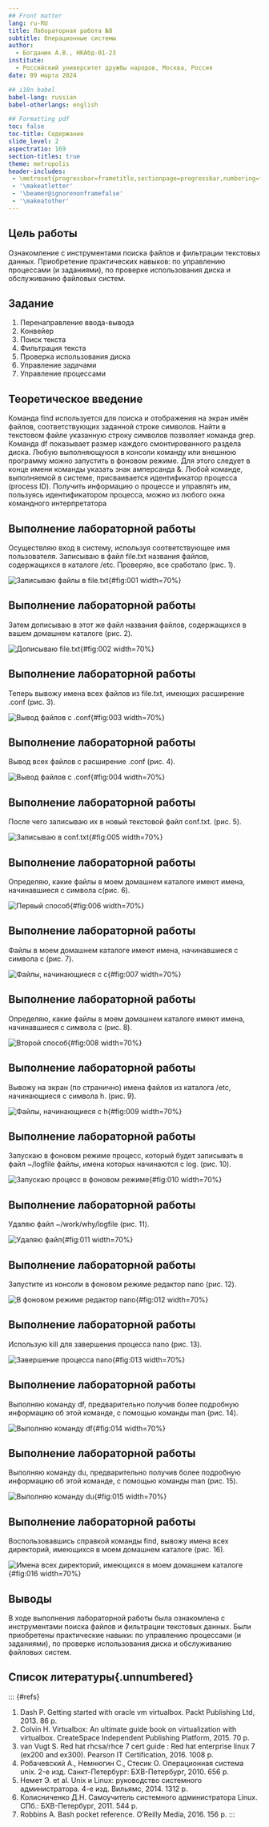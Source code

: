 ```yaml
---
## Front matter
lang: ru-RU
title: Лабораторная работа №8
subtitle: Операционные системы
author:
  - Богданюк А.В., НКАбд-01-23
institute:
  - Российский университет дружбы народов, Москва, Россия
date: 09 марта 2024

## i18n babel
babel-lang: russian
babel-otherlangs: english

## Formatting pdf
toc: false
toc-title: Содержание
slide_level: 2
aspectratio: 169
section-titles: true
theme: metropolis
header-includes:
 - \metroset{progressbar=frametitle,sectionpage=progressbar,numbering=fraction}
 - '\makeatletter'
 - '\beamer@ignorenonframefalse'
 - '\makeatother'
---
```


## Цель работы
Ознакомление с инструментами поиска файлов и фильтрации текстовых данных. Приобретение практических навыков: по управлению процессами (и заданиями), по проверке использования диска и обслуживанию файловых систем.

## Задание

1. Перенаправление ввода-вывода
2. Конвейер
3. Поиск текста
4. Фильтрация текста
5. Проверка использования диска
6. Управление задачами
7. Управление процессами

## Теоретическое введение

Команда find используется для поиска и отображения на экран имён файлов, соответствующих заданной строке символов.
Найти в текстовом файле указанную строку символов позволяет команда grep.
Команда df показывает размер каждого смонтированного раздела диска.
Любую выполняющуюся в консоли команду или внешнюю программу можно запустить в фоновом режиме. Для этого следует в конце имени команды указать знак амперсанда &. 
Любой команде, выполняемой в системе, присваивается идентификатор процесса (process ID). Получить информацию о процессе и управлять им, пользуясь идентификатором процесса, можно из любого окна командного интерпретатора

## Выполнение лабораторной работы

Осуществляю вход в систему, используя соответствующее имя пользователя. Записываю в файл file.txt названия файлов, содержащихся в каталоге /etc. Проверяю, все сработало (рис. 1).

![Записываю файлы в file.txt](image/1.png){#fig:001 width=70%}

## Выполнение лабораторной работы

Затем дописываю в этот же файл названия файлов, содержащихся в вашем домашнем каталоге (рис. 2).

![Дописываю file.txt](image/2.png){#fig:002 width=70%}

## Выполнение лабораторной работы

Теперь вывожу имена всех файлов из file.txt, имеющих расширение .conf (рис. 3).

![Вывод файлов с .conf](image/3.png){#fig:003 width=70%}

## Выполнение лабораторной работы

Вывод всех файлов с расширение .conf (рис. 4).

![Вывод файлов с .conf](image/4.png){#fig:004 width=70%}

## Выполнение лабораторной работы

После чего записываю их в новый текстовой файл conf.txt. (рис. 5).

![Записываю в conf.txt](image/5.png){#fig:005 width=70%}

## Выполнение лабораторной работы

Определяю, какие файлы в моем домашнем каталоге имеют имена, начинавшиеся с символа c(рис. 6).

![Первый способ](image/6.png){#fig:006 width=70%}

## Выполнение лабораторной работы

Файлы в моем домашнем каталоге имеют имена, начинавшиеся с символа c (рис. 7).

![Файлы, начинающиеся с с](image/7.png){#fig:007 width=70%}

## Выполнение лабораторной работы

Определяю, какие файлы в моем домашнем каталоге имеют имена, начинавшиеся с символа c (рис. 8).

![Второй способ](image/8.png){#fig:008 width=70%}

## Выполнение лабораторной работы

Вывожу на экран (по странично) имена файлов из каталога /etc, начинающиеся с символа h. (рис. 9).

![Файлы, начинающиеся с h](image/9.png){#fig:009 width=70%}

## Выполнение лабораторной работы

Запускаю в фоновом режиме процесс, который будет записывать в файл ~/logfile файлы, имена которых начинаются с log. (рис. 10).

![Запускаю процесс в фоновом режиме](image/10.png){#fig:010 width=70%}

## Выполнение лабораторной работы

Удаляю файл ~/work/why/logfile (рис. 11).

![Удаляю файл](image/11.png){#fig:011 width=70%}

## Выполнение лабораторной работы

Запустите из консоли в фоновом режиме редактор nano (рис. 12).

![В фоновом режиме редактор nano](image/12.png){#fig:012 width=70%}

## Выполнение лабораторной работы

Использую kill для завершения процесса nano (рис. 13).

![Завершение процесса nano](image/13.png){#fig:013 width=70%}

## Выполнение лабораторной работы

Выполняю команду df, предварительно получив более подробную информацию об этой команде, с помощью команды man (рис. 14).

![Выполняю команду df](image/14.png){#fig:014 width=70%}

## Выполнение лабораторной работы

Выполняю команду du, предварительно получив более подробную информацию об этой команде, с помощью команды man (рис. 15).

![Выполняю команду du](image/15.png){#fig:015 width=70%}

## Выполнение лабораторной работы

Воспользовавшись справкой команды find, вывожу имена всех директорий, имеющихся в моем домашнем каталоге (рис. 16).

![Имена всех директорий, имеющихся в моем домашнем каталоге](image/16.png){#fig:016 width=70%}

## Выводы

В ходе выполнения лабораторной работы была ознакомлена с инструментами поиска файлов и фильтрации текстовых данных. Были приобретены практические навыки: по управлению процессами (и заданиями), по проверке использования диска и обслуживанию файловых систем.

## Список литературы{.unnumbered}

::: {#refs}
1. Dash P. Getting started with oracle vm virtualbox. Packt Publishing Ltd, 2013. 86 p.
2. Colvin H. Virtualbox: An ultimate guide book on virtualization with virtualbox. CreateSpace Independent Publishing Platform, 2015. 70 p.
3. van Vugt S. Red hat rhcsa/rhce 7 cert guide : Red hat enterprise linux 7 (ex200 and ex300). Pearson IT Certification, 2016. 1008 p.
4. Робачевский А., Немнюгин С., Стесик О. Операционная система unix. 2-е изд. Санкт-Петербург: БХВ-Петербург, 2010. 656 p.
5. Немет Э. et al. Unix и Linux: руководство системного администратора. 4-е изд. Вильямс, 2014. 1312 p.
6. Колисниченко Д.Н. Самоучитель системного администратора Linux. СПб.: БХВ-Петербург, 2011. 544 p.
7. Robbins A. Bash pocket reference. O’Reilly Media, 2016. 156 p.
:::